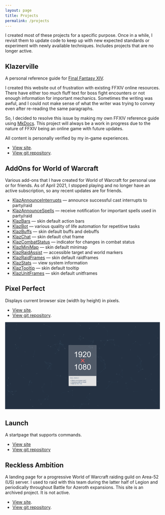 ```yaml
---
layout: page
title: Projects
permalink: /projects
---
```


I created most of these projects for a specific purpose. Once in a while, I revisit them to update code to keep up with new expected standards or experiment with newly available techniques. Includes projects that are no longer active.

## Klazerville

A personal reference guide for [Final Fantasy XIV](https://www.finalfantasyxiv.com/).

I created this website out of frustration with existing FFXIV online resources. There have either too much fluff text for boss fight encounters or not enough information for important mechanics. Sometimes the writing was awful, and I could not make sense of what the writer was trying to convey even after re-reading the same paragraphs.

So, I decided to resolve this issue by making my own FFXIV reference guide using [MkDocs](https://www.mkdocs.org/). This project will always be a work in progress due to the nature of FFXIV being an online game with future updates.

All content is personally verified by my in-game experiences.

- [View site](https://klazerville.com).
- [View git repository](https://github.com/haothitran/klazerville).

## AddOns for World of Warcraft

Various add-ons that I have created for World of Warcraft for personal use or for friends. As of April 2021, I stopped playing and no longer have an active subscription, so any recent updates are for friends.

- [KlazAnnounceInterrupts](https://github.com/haothitran/KlazAnnounceInterrupts) — announce successful cast interrupts to party/raid
- [KlazAnnounceSpells](https://github.com/haothitran/KlazAnnounceSpells) — receive notification for important spells used in party/raid
- [KlazBars](https://github.com/haothitran/KlazBars) — skin default action bars
- [KlazBot](https://github.com/haothitran/KlazBot) — various quality of life automation for repetitive tasks
- [KlazBuffs](https://github.com/haothitran/KlazBuffs) — skin default buffs and debuffs
- [KlazChat](https://github.com/haothitran/KlazChat) — skin default chat frame
- [KlazCombatStatus](https://github.com/haothitran/KlazCombatStatus) — indicator for changes in combat status
- [KlazMiniMap](https://github.com/haothitran/KlazMiniMap) — skin default minimap
- [KlazRaidAssist](https://github.com/haothitran/KlazRaidAssist) — accessible target and world markers
- [KlazRaidFrames](https://github.com/haothitran/KlazRaidFrames) — skin default raidframes
- [KlazStats](https://github.com/haothitran/KlazStats) — view system information
- [KlazTooltip](https://github.com/haothitran/KlazTooltip) — skin default tooltip
- [KlazUnitFrames](https://github.com/haothitran/KlazUnitFrames) — skin default unitframes

## Pixel Perfect

Displays current browser size (width by height) in pixels.

- [View site](https://haothitran.github.io/pixel-perfect/).
- [View git repository](https://github.com/haothitran/pixel-perfect).

[![](assets/projects-screenshots/pixel-perfect.png)](https://haothitran.github.io/pixel-perfect/)

## Launch

A startpage that supports commands.

- [View site](https://haothitran.github.io/launch/)
- [View git repository](https://github.com/haothitran/launch)

## Reckless Ambition

A landing page for a progressive World of Warcraft raiding guild on Area-52 (US) server. I used to raid with this team during the latter half of Legion and periodically throughout Battle for Azeroth expansions. This site is an archived project. It is not active.

- [View site](https://haothitran.github.io/reckless-ambition/).
- [View git repository](https://github.com/haothitran/reckless-ambition).
